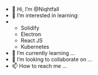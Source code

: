 - 👋 Hi, I’m @Niqhtfall
- 👀 I’m interested in learning:
- - Solidify
  - Electron
  - React JS
  - Kubernetes
- 🌱 I’m currently learning ...
- 💞️ I’m looking to collaborate on ...
- 📫 How to reach me ...

<!---
Niqhtfall/Niqhtfall is a ✨ special ✨ repository because its `README.md` (this file) appears on your GitHub profile.
You can click the Preview link to take a look at your changes.
--->
